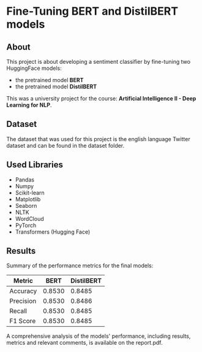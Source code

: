 # Fine-Tuning BERT and DistilBERT models


## About
This project is about developing a sentiment classifier by fine-tuning two HuggingFace models:
- the pretrained model **BERT**
- the pretrained model **DistilBERT**

This was a university project for the course: **Artificial Intelligence II - Deep Learning for NLP**.

## Dataset
The dataset that was used for this project is the english language Twitter dataset and can be found in the dataset folder.


## Used Libraries
- Pandas
- Numpy
- Scikit-learn
- Matplotlib
- Seaborn
- NLTK
- WordCloud
- PyTorch
- Transformers (Hugging Face)

## Results

Summary of the performance metrics for the final models:



| Metric | BERT  | DistilBERT |
| ------ | ---------- | ---------------- |
| Accuracy | 0.8530 | 0.8485 |
| Precision | 0.8530 | 0.8486 |
| Recall | 0.8530 | 0.8485 |
| F1 Score | 0.8530 | 0.8485 |



A comprehensive analysis of the models' performance, including results, metrics and relevant comments, is available on the report.pdf.

